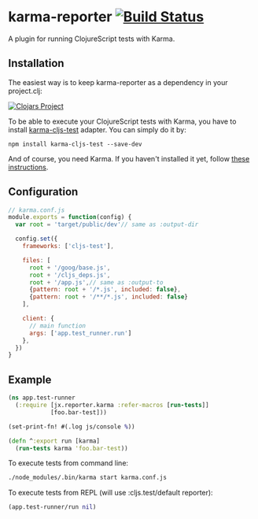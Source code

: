 # karma-reporter [![Build Status](https://travis-ci.org/honzabrecka/karma-reporter.svg?branch=master)](https://travis-ci.org/honzabrecka/karma-reporter)

A plugin for running ClojureScript tests with Karma.

## Installation

The easiest way is to keep karma-reporter as a dependency in your project.clj:

[![Clojars Project](http://clojars.org/karma-reporter/latest-version.svg)](http://clojars.org/karma-reporter)

To be able to execute your ClojureScript tests with Karma, you have to install [karma-cljs-test](https://github.com/honzabrecka/karma-cljs-test) adapter. You can simply do it by:

```
npm install karma-cljs-test --save-dev
```

And of course, you need Karma. If you haven't installed it yet, follow [these instructions](http://karma-runner.github.io/0.12/intro/installation.html).

## Configuration

```js
// karma.conf.js
module.exports = function(config) {
  var root = 'target/public/dev'// same as :output-dir

  config.set({
    frameworks: ['cljs-test'],

    files: [
      root + '/goog/base.js',
      root + '/cljs_deps.js',
      root + '/app.js',// same as :output-to
      {pattern: root + '/*.js', included: false},
      {pattern: root + '/**/*.js', included: false}
    ],

    client: {
      // main function
      args: ['app.test_runner.run']
    },
  })
}
```

## Example

```clojure
(ns app.test-runner
  (:require [jx.reporter.karma :refer-macros [run-tests]]
            [foo.bar-test]))

(set-print-fn! #(.log js/console %))

(defn ^:export run [karma]
  (run-tests karma 'foo.bar-test))
```

To execute tests from command line:

```bash
./node_modules/.bin/karma start karma.conf.js
```

To execute tests from REPL (will use :cljs.test/default reporter):

```clojure
(app.test-runner/run nil)
```
